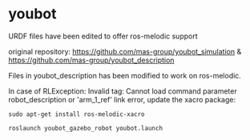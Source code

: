 # youbot
URDF files have been edited to offer ros-melodic support

original repository: https://github.com/mas-group/youbot_simulation & https://github.com/mas-group/youbot_description 

Files in youbot_description has been modified to work on ros-melodic.

In case of RLException: Invalid <param> tag: Cannot load command parameter robot_description or 'arm_1_ref' link error,  update the xacro package: 
```
sudo apt-get install ros-melodic-xacro
```

```
roslaunch youbot_gazebo_robot youbot.launch
```

